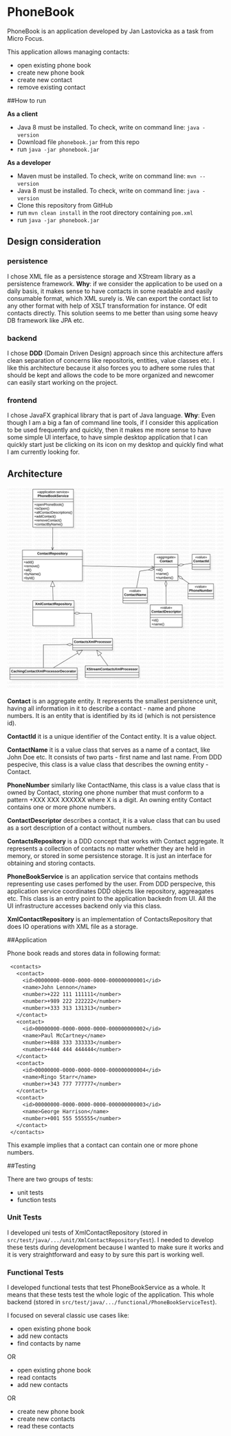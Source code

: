# PhoneBook

PhoneBook is an application developed by Jan Lastovicka as a task from Micro Focus. 

This application allows managing contacts:
* open existing phone book
* create new phone book
* create new contact
* remove existing contact

##How to run

**As a client**

* Java 8 must be installed. To check, write on command line: `java -version`
* Download file `phonebook.jar` from this repo
* run `java -jar phonebook.jar`


**As a developer**

* Maven must be installed. To check, write on command line: `mvn --version`
* Java 8 must be installed. To check, write on command line: `java -version`
* Clone this repository from GitHub
* run `mvn clean install` in the root directory containing `pom.xml`
* run `java -jar phonebook.jar`


## Design consideration

### persistence
I chose XML file as a persistence storage and XStream library as a persistence framework.
**Why**: if we consider the application to be used on a daily basis, it makes sense to have
contacts in some readable and easily consumable format, which XML surely is. We can export 
the contact list to any other format with help of XSLT transformation for instance. Of
edit contacts directly. This solution seems to me better than using some heavy DB framework
like JPA etc.

### backend
I chose **DDD** (Domain Driven Design) approach since this architecture affers clean
separation of concerns like repositoris, entities, value classes etc. I like this
architecture because it also forces you to adhere some rules that should be kept
and allows the code to be more organized and newcomer can easily start working on
the project.

### frontend
I chose JavaFX graphical library that is part of Java language.
**Why**: Even though I am a big a fan of command line tools, if I consider this application to be
used frequently and quickly, then it makes me more sense to have some simple UI interface,
to have simple desktop application that I can quickly start just be clicking on its icon
on my desktop and quickly find what I am currently looking for. 


## Architecture

![Architecture](images/architecture.jpg)

**Contact** is an aggregate entity. It represents the smallest persistence unit, having all 
information in it to describe a contact - name and phone numbers. It is an entity that is
identified by its id (which is not persistence id).


**ContactId** it is a unique identifier of the Contact entity. It is a value object.

**ContactName** it is a value class that serves as a name of a contact, like John Doe etc. 
It consists of two parts - first name and last name. From DDD pespecive, this class is a value
class that describes the owning entity - Contact.

**PhoneNumber** similarly like ContactName, this class is a value class that is owned by
Contact, storing one phone number that must conform to a pattern +XXX XXX XXXXXX where X is
a digit. An owning entity Contact contains one or more phone numbers.

**ContactDescriptor** describes a contact, it is a value class that can bu used as a sort
description of a contact without numbers.

**ContactsRepository** is a DDD concept that works with Contact aggregate. It represents a collection
of contacts no matter whether they are held in memory, or stored in some persistence storage.
It is just an interface for obtaining and storing contacts.

**PhoneBookService** is an application service that contains methods representing use cases
perfomed by the user. From DDD perspecive, this application service coordinates DDD objects
like repository, aggreagates etc. This class is an entry point to the application backedn from UI.
All the UI infrastructure accesses backend only via this class.

**XmlContactRepository** is an implementation of ContactsRepository that does IO operations
with XML file as a storage.


##Application

Phone book reads and stores data in following format:

```
 <contacts>
   <contact>
     <id>00000000-0000-0000-0000-000000000001</id>
     <name>John Lennon</name>
     <number>+222 111 111111</number>
     <number>+989 222 222222</number>
     <number>+333 313 131313</number>
   </contact>
   <contact>
     <id>00000000-0000-0000-0000-000000000002</id>
     <name>Paul McCartney</name>
     <number>+888 333 333333</number>
     <number>+444 444 444444</number>
   </contact>
   <contact>
     <id>00000000-0000-0000-0000-000000000004</id>
     <name>Ringo Starr</name>
     <number>+343 777 777777</number>
   </contact>
   <contact>
     <id>00000000-0000-0000-0000-000000000003</id>
     <name>George Harrison</name>
     <number>+001 555 555555</number>
   </contact>
 </contacts>
 ```
 
 This example implies that a contact can contain one or more phone numbers.
 
 
 
 ##Testing
 
 There are two groups of tests:
 
 * unit tests
 * function tests
 
 ### Unit Tests
 I developed uni tests of XmlContactRepository (stored in `src/test/java/.../unit/XmlContactRepositoryTest`). I needed
 to develop these tests during development because I wanted to make sure it works and it is
 very straightforward and easy to by sure this part is working well.
 
 ### Functional Tests
 I developed functional tests that test PhoneBookService as a whole. It means that these tests
 test the whole logic of the application. This whole backend (stored in `src/test/java/.../functional/PhoneBookServiceTest`).
 
 I focused on several classic use cases like:
 
 * open existing phone book
 * add new contacts
 * find contacts by name
 
 OR 
 
 * open existing phone book
 * read contacts
 * add new contacts
 
 OR 
 
 * create new phone book
 * create new contacts
 * read these contacts
 
 
 
      
 
